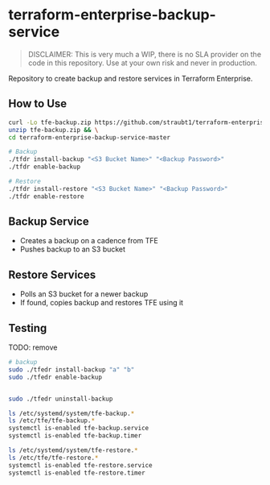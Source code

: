 # terraform-enterprise-backup-service

> DISCLAIMER: This is very much a WIP, there is no SLA provider on the code in this repository. Use at your own risk and never in production.

Repository to create backup and restore services in Terraform Enterprise.

## How to Use

```sh
curl -Lo tfe-backup.zip https://github.com/straubt1/terraform-enterprise-backup-service/archive/master.zip && \
unzip tfe-backup.zip && \
cd terraform-enterprise-backup-service-master

# Backup
./tfdr install-backup "<S3 Bucket Name>" "<Backup Password>"
./tfdr enable-backup

# Restore
./tfdr install-restore "<S3 Bucket Name>" "<Backup Password>"
./tfdr enable-restore
```
## Backup Service

* Creates a backup on a cadence from TFE
* Pushes backup to an S3 bucket

## Restore Services

* Polls an S3 bucket for a newer backup
* If found, copies backup and restores TFE using it

## Testing

TODO: remove

```sh
# backup
sudo ./tfedr install-backup "a" "b"
sudo ./tfedr enable-backup


sudo ./tfedr uninstall-backup

ls /etc/systemd/system/tfe-backup.*
ls /etc/tfe/tfe-backup.*
systemctl is-enabled tfe-backup.service
systemctl is-enabled tfe-backup.timer

ls /etc/systemd/system/tfe-restore.*
ls /etc/tfe/tfe-restore.*
systemctl is-enabled tfe-restore.service
systemctl is-enabled tfe-restore.timer
```